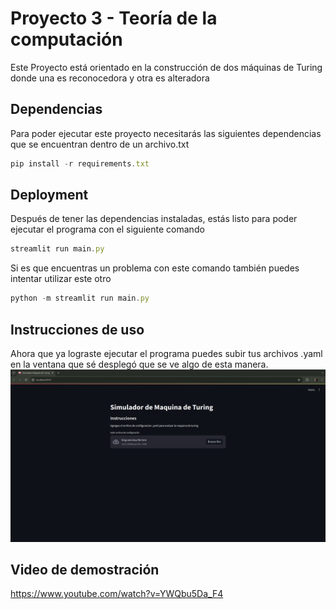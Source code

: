 # Proyecto 3 - Teoría de la computación
Este Proyecto está orientado en la construcción de dos máquinas de Turing donde una es reconocedora y otra es alteradora

## Dependencias 
Para poder ejecutar este proyecto necesitarás las siguientes dependencias que se encuentran dentro de un archivo.txt 

```javascript
pip install -r requirements.txt
```
## Deployment
Después de tener las dependencias instaladas, estás listo para poder ejecutar el programa con el siguiente comando
```javascript
streamlit run main.py
```
Si es que encuentras un problema con este comando también puedes intentar utilizar este otro
```javascript
python -m streamlit run main.py
```

## Instrucciones de uso
Ahora que ya lograste ejecutar el programa puedes subir tus archivos .yaml en la ventana que sé desplegó que se ve algo de esta manera. 
![App Screenshot](Screenshot.png)


## Video de demostración
https://www.youtube.com/watch?v=YWQbu5Da_F4


